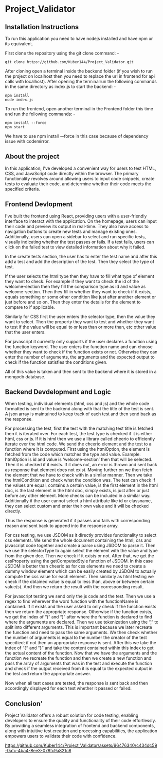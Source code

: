 # Project_Validator

## Installation Instructions

To run this application you need to have nodejs installed and have npm or its equivalent.

First clone the repository using the git clone command: -

```
git clone https://github.com/Kuber144/Project_Validator.git
```

After cloning open a terminal inside the backend folder (if you wish to run the project on localhost then you need to replace the url in frontend for api calls with localhost).
After opening the terminalrun the following commands in the same directory as index.js to start the backend: -

```
npm install
node index.js
```

To run the frontend, open another terminal in the Frontend folder this time and run the following commands: -

```
npm install --force
npm start
```

We have to use npm install --force in this case because of dependency issue with codemirror.

## About the project

In this application, I've developed a convenient way for users to test HTML, CSS, and JavaScript code directly within the browser. The primary functionality revolves around allowing users to input code snippets, create tests to evaluate their code, and determine whether their code meets the specified criteria.

## Frontend Devlopment

I've built the frontend using React, providing users with a user-friendly interface to interact with the application. On the homepage, users can input their code and preview its output in real-time. They also have access to navigation buttons to create new tests and manage existing ones. Additionally, users can open a sidebar to select and run specific tests, visually indicating whether the test passes or fails. If a test fails, users can click on the failed test to view detailed information about why it failed.

In the create tests section, the user has to enter the test name and after this add a test and add the description of the test. Then they select the type of test.

If the user selects the html type then they have to fill what type of element they want to check. For example if they want to check the id of the welcome-section then they fill the comparison type as id and value as welcome-section. Then they fill in whether they want to check if it exists, equals something or some other condition like just after another element or just before and so on. Then they enter the details for the element to compare to if applicable.

Similarly for CSS first the user enters the selector type, then the value they want to select. Then the property they want to test and whether they want to test if the value will be equal to or less than or more than, etc other value that the user enters.

For javascript it currently only supports if the user declares a function using the function keyword. The user enters the function name and can choose whether they want to check if the function exists or not. Otherwise they can enter the number of arguments, the arguments and the expected output to check if the function satisfies the conditions given.

All of this value is taken and then sent to the backend where it is stored in a mongodb database.

## Backend Devdelopment and Logic

When testing, individual elements (html, css and js) and the whole code formatted is sent to the backend along with that the title of the test is sent. A json array is maintained to keep track of each test and then send back as the response.

For processing the test, first the test with the matching test title is fetched then it is iterated over.
For each test, the test type is checked if it is either html, css or js.
If it is html then we use a library called cheerio to efficiently iterate over the html code. We send the cheerio element and the test to a function where it is computed. First using the htmlOption, the element is fetched from the code which matches the type and value. Example: htmlOption is id and value is ‘welcome-section’ then that will be selected. Then it is checked if it exists. If it does not, an error is thrown and sent back as response that element does not exist. Moving further on we then fetch the element that we have to check with in a similar manner. Then we take the htmlCondition and check what the condition was. The test can check if the values are equal, contains a certain value, is the first element in the html doc, is the last element in the html doc, simply exists, is just after or just before any other element. More checks can be included in a similar way. Additionally if the user cannot select a html attribute like id or classname, they can select custom and enter their own value and it will be checked directly.

Thus the response is generated if it passes and fails with corresponding reason and sent back to append into the response array.

For css testing, we use JSDOM as it directly provides functionality to select css elements. We send the whole document containing the html, css and javascript code together and create a parse using JSDOM to parse it. Then we use the selectorType to again select the element with the value and type from the given doc. Then we check if it exists or not. After that, we get the cssProperty using the getComputedStyle function of JSDOM. In this case JSDOM is better than cheerio as for css elements we need to create a dummy window element which can be easily created by JSDOM to actually compute the css value for each element. Then similarly as html testing we check if the obtained value is equal to less than, above or between certain value(s).
And then we return the result with the corresponding result.

For javascript testing we send only the js code and the test. Then we use a regex to find wherever the word function with the functionName is contained. If it exists and the user asked to only check if the function exists then we return the appropriate response. Otherwise if the function exists, we get the index of “(” and “)” after where the function is declared to find where the arguments are declared. Then we use tokenization using the “,” to split into different arguments. This is important because we later recreate the function and need to pass the same arguments. We then check whether the number of arguments is equal to the number the creator of the test specified; if not then an appropriate response is sent. After this we take the index of “{“ and “}” and take the content contained within this index to get the actual content of the function. Now that we have the arguments and the function we recreate the function and then we create a new function and pass the array of arguments that was in the test and execute the function and check if the output received from it is equal to the expected output in the test and return the appropriate answer.

Now when all test cases are tested, the response is sent back and then accordingly displayed for each test whether it passed or failed.

## Conclusion'

Project Validator offers a robust solution for code testing, enabling developers to ensure the quality and functionality of their code effortlessly. By providing a seamless integration of frontend and backend components, along with intuitive test creation and processing capabilities, the application empowers users to validate their code with confidence.

https://github.com/Kuber144/Project_Validator/assets/96476340/c434dc59-0afc-4ba4-8ee3-078fc9a821c8
